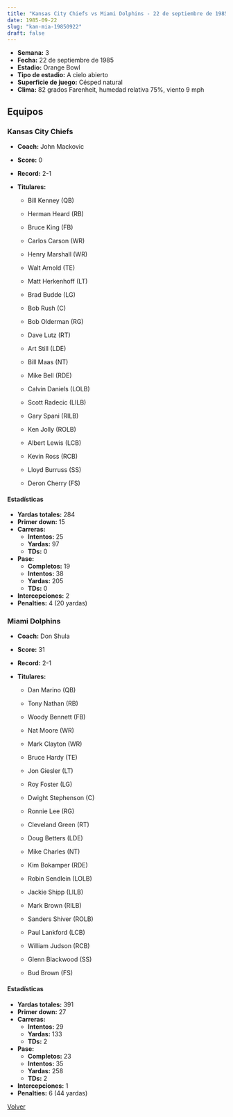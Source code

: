 ```yaml
---
title: "Kansas City Chiefs vs Miami Dolphins - 22 de septiembre de 1985"
date: 1985-09-22
slug: "kan-mia-19850922"
draft: false
---
```


- **Semana:** 3
- **Fecha:** 22 de septiembre de 1985
- **Estadio:** Orange Bowl
- **Tipo de estadio:** A cielo abierto
- **Superficie de juego:** Césped natural
- **Clima:** 82 grados Farenheit, humedad relativa 75%, viento 9 mph

## Equipos


### Kansas City Chiefs
* **Coach:** John Mackovic
* **Score:** 0
* **Record:** 2-1
* **Titulares:** 

  * Bill Kenney (QB) 

  * Herman Heard (RB) 

  * Bruce King (FB) 

  * Carlos Carson (WR) 

  * Henry Marshall (WR) 

  * Walt Arnold (TE) 

  * Matt Herkenhoff (LT) 

  * Brad Budde (LG) 

  * Bob Rush (C) 

  * Bob Olderman (RG) 

  * Dave Lutz (RT) 

  * Art Still (LDE) 

  * Bill Maas (NT) 

  * Mike Bell (RDE) 

  * Calvin Daniels (LOLB) 

  * Scott Radecic (LILB) 

  * Gary Spani (RILB) 

  * Ken Jolly (ROLB) 

  * Albert Lewis (LCB) 

  * Kevin Ross (RCB) 

  * Lloyd Burruss (SS) 

  * Deron Cherry (FS) 

#### Estadísticas
* **Yardas totales:** 284
* **Primer down:** 15
* **Carreras:**
  * **Intentos:** 25
  * **Yardas:** 97
  * **TDs:** 0
* **Pase:**
  * **Completos:** 19
  * **Intentos:** 38
  * **Yardas:** 205
  * **TDs:** 0
* **Intercepciones:** 2
* **Penalties:** 4 (20 yardas)

### Miami Dolphins
* **Coach:** Don Shula
* **Score:** 31
* **Record:** 2-1
* **Titulares:** 

  * Dan Marino (QB) 

  * Tony Nathan (RB) 

  * Woody Bennett (FB) 

  * Nat Moore (WR) 

  * Mark Clayton (WR) 

  * Bruce Hardy (TE) 

  * Jon Giesler (LT) 

  * Roy Foster (LG) 

  * Dwight Stephenson (C) 

  * Ronnie Lee (RG) 

  * Cleveland Green (RT) 

  * Doug Betters (LDE) 

  * Mike Charles (NT) 

  * Kim Bokamper (RDE) 

  * Robin Sendlein (LOLB) 

  * Jackie Shipp (LILB) 

  * Mark Brown (RILB) 

  * Sanders Shiver (ROLB) 

  * Paul Lankford (LCB) 

  * William Judson (RCB) 

  * Glenn Blackwood (SS) 

  * Bud Brown (FS) 

#### Estadísticas
* **Yardas totales:** 391
* **Primer down:** 27
* **Carreras:**
  * **Intentos:** 29
  * **Yardas:** 133
  * **TDs:** 2
* **Pase:**
  * **Completos:** 23
  * **Intentos:** 35
  * **Yardas:** 258
  * **TDs:** 2
* **Intercepciones:** 1
* **Penalties:** 6 (44 yardas)


[Volver](/historia/1985)
